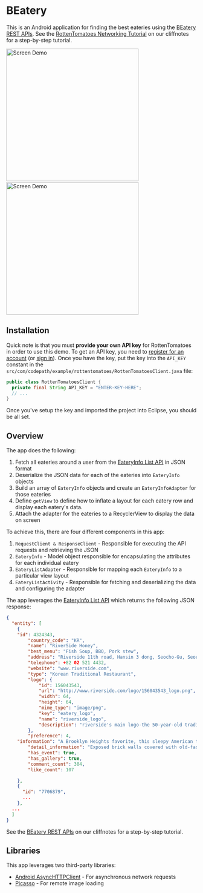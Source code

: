 # BEatery

This is an Android application for finding the best eateries using the [BEatery REST APIs](http://www.rottentomatoes.com/). See the [RottenTomatoes Networking Tutorial](http://guides.thecodepath.com/android/Rotten-Tomatoes-Networking-Tutorial) on our cliffnotes for a step-by-step tutorial.

<img src="http://i.imgur.com/zQPzAxD.png" alt="Screen Demo" width="350" />
&nbsp;
<img src="http://i.imgur.com/9Uw7qLc.png" alt="Screen Demo" width="350" />

## Installation

Quick note is that you must **provide your own API key** for RottenTomatoes in order to use this demo. To get an API key, you need to [register for an account](http://developer.rottentomatoes.com/member/register) (or [sign in](https://secure.mashery.com/login/developer.rottentomatoes.com/)). Once you have the key, put the key into the `API_KEY` constant in the `src/com/codepath/example/rottentomatoes/RottenTomatoesClient.java` file: 

```java
public class RottenTomatoesClient {
  private final String API_KEY = "ENTER-KEY-HERE";
  // ...
}
```

Once you've setup the key and imported the project into Eclipse, you should be all set.

## Overview

The app does the following:

1. Fetch all eateries around a user from the [EateryInfo List API](http://developer.rottentomatoes.com/docs/read/json/v10/Box_Office_Movies) in JSON format
2. Deserialize the JSON data for each of the eateries into `EateryInfo` objects
3. Build an array of `EateryInfo` objects and create an `EateryInfoAdapter` for those eateries
4. Define `getView` to define how to inflate a layout for each eatery row and display each eatery's data.
5. Attach the adapter for the eateries to a RecyclerView to display the data on screen

To achieve this, there are four different components in this app:

1. `RequestClient & ResponseClient` - Responsible for executing the API requests and retrieving the JSON
2. `EateryInfo` - Model object responsible for encapsulating the attributes for each individual eatery
3. `EateryListAdapter` - Responsible for mapping each `EateryInfo` to a particular view layout
4. `EateryListActivity` - Responsible for fetching and deserializing the data and configuring the adapter

The app leverages the [EateryInfo List API](https://github.com/Lukoh/beateries/blob/master/BEatery%20REST%20APIs.pdf) which returns the following JSON response:

```json
{
  "entity": [
    {
	"id": 4324343,
    	"country_code": "KR",
    	"name": "RiverSide Honey",
    	"best_menu": "Fish Soup, BBQ, Pork stew",
    	"address": "Riverside 11th road, Hansin 3 dong, Seocho-Gu, Seoul",
    	"telephone": +82 02 521 4432,
    	"website": "www.riverside.com",
    	"type": "Korean Traditional Restaurant",
    	"logo": {
      		"id": 156043543,
      		"url": "http://www.riverside.com/logo/156043543_logo.png",
      		"width": 64,
      		"height": 64,
      		"mime_type": "image/png",
      		"key": "eatery_logo",
      		"name": "riverside_logo",
      		"description": "riverside's main logo-the 50-year-old tradition of making…"
    	},
    	"preference": 4,
   	"information": "A Brooklyn Heights favorite, this sleepy American tavern is a…...",
    	"detail_information": "Exposed brick walls covered with old-fashioned clocks…...",
    	"has_event": true,
    	"has_gallery": true,
    	"comment_count": 304,
    	"like_count": 107

    },
    {
      "id": "7706879",
      ...
    },
  ...
  ]
}
```

See the [BEatery REST APIs](http://guides.thecodepath.com/android/Rotten-Tomatoes-Networking-Tutorial) on our cliffnotes for a step-by-step tutorial.

## Libraries

This app leverages two third-party libraries:

 * [Android AsyncHTTPClient](http://loopj.com/android-async-http/) - For asynchronous network requests
 * [Picasso](http://square.github.io/picasso/) - For remote image loading

